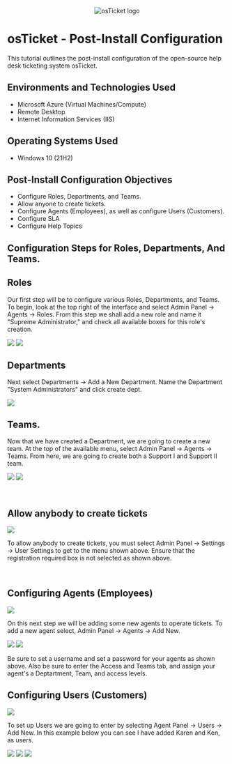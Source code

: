<p align="center">
<img src="https://i.imgur.com/Clzj7Xs.png" alt="osTicket logo"/>
</p>

<h1>osTicket - Post-Install Configuration</h1>
This tutorial outlines the post-install configuration of the open-source help desk ticketing system osTicket.<br />


<h2>Environments and Technologies Used</h2>

- Microsoft Azure (Virtual Machines/Compute)
- Remote Desktop
- Internet Information Services (IIS)

<h2>Operating Systems Used </h2>

- Windows 10</b> (21H2)

<h2>Post-Install Configuration Objectives</h2>

- Configure Roles, Departments, and Teams.
- Allow anyone to create tickets.
- Configure Agents (Employees), as well as configure Users (Customers).
- Configure SLA
- Configure Help Topics

<h2>Configuration Steps for Roles, Departments, And Teams.</h2>

<h2>Roles</h2>
Our first step will be to configure various Roles, Departments, and Teams. To begin, look at the top right of the interface and select Admin Panel -> Agents -> Roles. From this step we shall add a new role and name it "Supreme Administrator," and check all available boxes for this role's creation.
</p>
</p>
<img src="https://github.com/ashtvanf/osTicket-post-install-config/assets/138221709/9876671e-a245-4fc4-b335-431601ed23aa"/>
<img src="https://github.com/ashtvanf/osTicket-post-install-config/assets/138221709/877551b1-78b6-4233-a629-3a965fe0999c"/>
</p>
</p>
<h2>Departments</h2>
Next select Departments -> Add a New Department. Name the Department "System Administrators" and click create dept. 
</p>
<img src="https://github.com/ashtvanf/osTicket-post-install-config/assets/138221709/e8bb353e-9acf-48ea-aaa8-b989abf55230"/>
</p>
<h2>Teams.</h2>
Now that we have created a Department, we are going to create a new team. At the top of the available menu, 
select Admin Panel -> Agents -> Teams. From here, we are going to create both a Support I and Support II team.
</p>
</p>
<img src="https://github.com/ashtvanf/osTicket-post-install-config/assets/138221709/6deb2d47-e92a-476e-9d5e-67b1ff78a632"/>
<img src="https://github.com/ashtvanf/osTicket-post-install-config/assets/138221709/68f708c1-ac2a-401e-b977-0e893dce3f0c"/>
</p>
</p>
</p>
<br />
<h2>Allow anybody to create tickets</h2>
<p>
<img src="https://github.com/ashtvanf/osTicket-post-install-config/assets/138221709/a03291aa-5de4-401e-a153-0d21a1d62c0a"/>
</p>
</p>
To allow anybody to create tickets, you must select Admin Panel -> Settings -> User Settings to get to the menu shown above. Ensure that the registration required box is not selected as shown above.
</p>
<br />
<h2>Configuring Agents (Employees)</h2>
</p>
</p>
<img src="https://github.com/ashtvanf/osTicket-post-install-config/assets/138221709/1d874011-d737-435e-8d64-8d2925ea3160"/>
</p>
</p>
On this next step we will be adding some new agents to operate tickets. To add a new agent select, Admin Panel -> Agents -> Add New.
</p>
</p>
<img src="https://github.com/ashtvanf/osTicket-post-install-config/assets/138221709/1f5922e7-26a8-4895-ad15-e9d382c59d28"/>
<img src="https://github.com/ashtvanf/osTicket-post-install-config/assets/138221709/684a938d-9029-4e82-b46e-afb43265f988"/>
</p>
</p>
Be sure to set a username and set a password for your agents as shown above. Also be sure to enter the Access and Teams tab, and assign your agent's a Deptartment, Team, and access levels.
</p>
</p>
<h2>Configuring Users (Customers)</h2>
</p>
</p>
<img src="https://github.com/ashtvanf/osTicket-post-install-config/assets/138221709/4beeae02-23c0-4233-9a33-5f521e2aebaf"/>
</p>
</p>
To set up Users we are going to enter by selecting Agent Panel -> Users -> Add New. In this example below you can see I have added Karen and Ken, as users.
</p>
</p>
<img src="https://github.com/ashtvanf/osTicket-post-install-config/assets/138221709/05e22a63-0cb9-4705-87f9-b78909cb98e6"/>
<img src="https://github.com/ashtvanf/osTicket-post-install-config/assets/138221709/555e62a4-189e-4780-a1c3-b275f447177d"/>
<img src="https://github.com/ashtvanf/osTicket-post-install-config/assets/138221709/a89ea96a-73a6-4cb6-91c3-46704b20f3b7"/>
</p>
</p>
